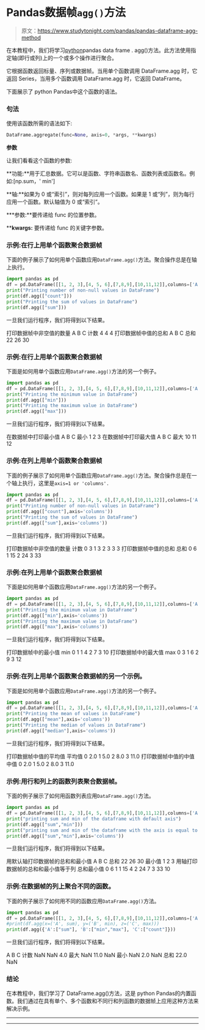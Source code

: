# Pandas数据帧`agg()`方法

> 原文：<https://www.studytonight.com/pandas/pandas-dataframe-agg-method>

在本教程中，我们将学习[python](https://www.studytonight.com/python/getting-started-with-python)pandas data frame . agg()方法。此方法使用指定轴(即行或列)上的一个或多个操作进行聚合。

它根据函数返回标量、序列或数据帧。当用单个函数调用 DataFrame.agg 时，它返回 Series，当用多个函数调用 DataFrame.agg 时，它返回 DataFrame。

下面展示了 python Pandas中这个函数的语法。

### 句法

使用该函数所需的语法如下:

```py
DataFrame.aggregate(func=None, axis=0, *args, **kwargs)
```

**参数**

让我们看看这个函数的参数:

**功能:**用于汇总数据。它可以是函数、字符串函数名、函数列表或函数名。例如:[np.sum，' min']

**轴:**如果为 0 或“索引”，则对每列应用一个函数。如果是 1 或“列”，则为每行应用一个函数。默认轴值为 0 或“索引”。

***参数:**要传递给 func 的位置参数。

****kwargs:** 要传递给 func 的关键字参数。

### 示例:在行上用单个函数聚合数据帧

下面的例子展示了如何用单个函数应用`DataFrame.agg()`方法。聚合操作总是在轴上执行。

```py
import pandas as pd
df = pd.DataFrame([[1, 2, 3],[4, 5, 6],[7,8,9],[10,11,12]],columns=['A', 'B','C'])
print("Printing number of non-null values in DataFrame")
print(df.agg(["count"]))
print("Printing the sum of values in DataFrame")
print(df.agg(["sum"]))
```

一旦我们运行程序，我们将得到以下结果。

打印数据帧中非空值的数量
A B C
计数 4 4 4
打印数据帧中值的总和
A B C
总和 22 26 30

### 示例:在行上用单个函数聚合数据帧

下面是如何用单个函数应用`DataFrame.agg()`方法的另一个例子。

```py
import pandas as pd
df = pd.DataFrame([[1, 2, 3],[4, 5, 6],[7,8,9],[10,11,12]],columns=['A', 'B','C'])
print("Printing the minimum value in DataFrame")
print(df.agg(["min"]))
print("Printing the maximum value in DataFrame")
print(df.agg(["max"]))
```

一旦我们运行程序，我们将得到以下结果。

在数据帧中打印最小值
A B C
最小 1 2 3
在数据帧中打印最大值
A B C
最大 10 11 12

### 示例:在列上用单个函数聚合数据帧

下面的例子展示了如何用单个函数应用`DataFrame.agg()`方法。聚合操作总是在一个轴上执行，这里是`axis=1 or 'columns'.`

```py
import pandas as pd
df = pd.DataFrame([[1, 2, 3],[4, 5, 6],[7,8,9],[10,11,12]],columns=['A', 'B','C'])
print("Printing number of non-null values in DataFrame")
print(df.agg(["count"],axis='columns'))
print("Printing the sum of values in DataFrame")
print(df.agg(["sum"],axis='columns'))
```

一旦我们运行程序，我们将得到以下结果。

打印数据帧中非空值的数量
计数
0 3
1 3
2 3
3 3
打印数据帧中值的总和
总和
0 6
1 15
2 24
3 33

### 示例:在列上用单个函数聚合数据帧

下面是如何用单个函数应用`DataFrame.agg()`方法的另一个例子。

```py
import pandas as pd
df = pd.DataFrame([[1, 2, 3],[4, 5, 6],[7,8,9],[10,11,12]],columns=['A', 'B','C'])
print("Printing the minimum value in DataFrame")
print(df.agg(["min"],axis='columns'))
print("Printing the maximum value in DataFrame")
print(df.agg(["max"],axis='columns'))
```

一旦我们运行程序，我们将得到以下结果。

打印数据帧中的最小值
min
0 1
1 4
2 7
3 10
打印数据帧中的最大值
max
0 3
1 6
2 9
3 12

### 示例:在列上用单个函数聚合数据帧的另一个示例。

下面是如何用单个函数应用`DataFrame.agg()`方法的另一个例子。

```py
import pandas as pd
df = pd.DataFrame([[1, 2, 3],[4, 5, 6],[7,8,9],[10,11,12]],columns=['A', 'B','C'])
print("Printing the mean of values in DataFrame")
print(df.agg(["mean"],axis='columns'))
print("Printing the median of values in DataFrame")
print(df.agg(["median"],axis='columns'))
```

一旦我们运行程序，我们将得到以下结果。

打印数据帧中值的平均值
平均值
0 2.0
1 5.0
2 8.0
3 11.0
打印数据帧中值的中值
中值
0 2.0
1 5.0
2 8.0
3 11.0

### 示例:用行和列上的函数列表聚合数据帧。

下面的例子展示了如何用函数列表应用`DataFrame.agg()`方法。

```py
import pandas as pd
df = pd.DataFrame([[1, 2, 3],[4, 5, 6],[7,8,9],[10,11,12]],columns=['A', 'B','C'])
print("printing sum and min of the dataframe with default axis")
print(df.agg(["sum","min"]))
print("printing sum and min of the dataframe with the axis is equal to columns")
print(df.agg(["sum","min"],axis='columns'))
```

一旦我们运行程序，我们将得到以下结果。

用默认轴打印数据帧的总和和最小值
A B C
总和 22 26 30
最小值 1 2 3
用轴打印数据帧的总和和最小值等于列
总和最小值
0 6 1
1 15 4
2 24 7
3 33 10

### 示例:在数据帧的列上聚合不同的函数。

下面的例子展示了如何用不同的函数应用`DataFrame.agg()`方法。

```py
import pandas as pd
df = pd.DataFrame([[1, 2, 3],[4, 5, 6],[7,8,9],[10,11,12]],columns=['A', 'B','C'])
#print(df.agg(x=('A', sum), y=('B', min), z=('C', max)))
print(df.agg({'A':["sum"], 'B':["min","max"], 'C':["count"]}))
```

一旦我们运行程序，我们将得到以下结果。

A B C
计数 NaN NaN 4.0
最大 NaN 11.0 NaN
最小 NaN 2.0 NaN
总和 22.0 NaN

### 结论

在本教程中，我们学习了 DataFrame.agg()方法，这是 python Pandas的内置函数。我们通过在具有单个、多个函数和不同行和列函数的数据帧上应用这种方法来解决示例。

* * *

* * *
